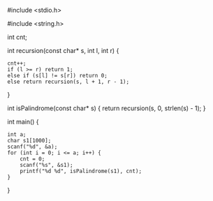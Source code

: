 #include <stdio.h>

#include <string.h>

int cnt;

int recursion(const char* s, int l, int r) {

    cnt++;
    if (l >= r) return 1;
    else if (s[l] != s[r]) return 0;
    else return recursion(s, l + 1, r - 1);
}

int isPalindrome(const char* s) {
    return recursion(s, 0, strlen(s) - 1);
}

int main() {

    int a;
    char s1[1000];
    scanf("%d", &a);
    for (int i = 0; i <= a; i++) {
        cnt = 0;
        scanf("%s", &s1);
        printf("%d %d", isPalindrome(s1), cnt);
    }

}
